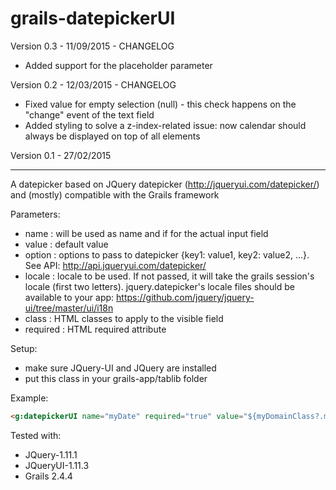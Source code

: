 # grails-datepickerUI
Version 0.3 - 11/09/2015 - CHANGELOG
* Added support for the placeholder parameter

Version 0.2 - 12/03/2015 - CHANGELOG
* Fixed value for empty selection (null) - this check happens on the "change" event of the text field
* Added styling to solve a z-index-related issue: now calendar should always be displayed on top of all elements

Version 0.1 - 27/02/2015

---

A datepicker based on JQuery datepicker (http://jqueryui.com/datepicker/) and (mostly) compatible with the Grails framework

Parameters:
- name		: will be used as name and if for the actual input field
- value		: default value
- option	: options to pass to datepicker {key1: value1, key2: value2, ...}. See API: http://api.jqueryui.com/datepicker/
- locale	: locale to be used. If not passed, it will take the grails session's locale (first two letters). jquery.datepicker's locale files should be available to your app: https://github.com/jquery/jquery-ui/tree/master/ui/i18n
- class		: HTML classes to apply to the visible field
- required	: HTML required attribute

Setup:
- make sure JQuery-UI and JQuery are installed
- put this class in your grails-app/tablib folder

Example: 
```html
<g:datepickerUI name="myDate" required="true" value="${myDomainClass?.myDate?:new Date()}" options="{minDate:'0', maxDate:'+10Y'}" class="form-control"/>
```


Tested with:
- JQuery-1.11.1
- JQueryUI-1.11.3 
- Grails 2.4.4
